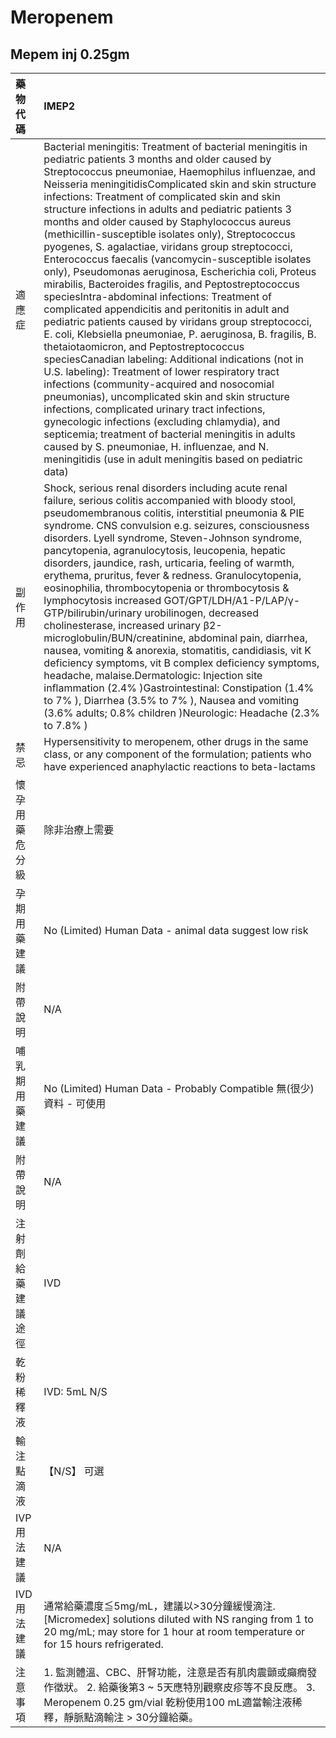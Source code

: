 # Meropenem

## Mepem inj 0.25gm

| 藥物代碼 | IMEP2 |
| :--- | :--- |
| 適應症 | Bacterial meningitis: Treatment of bacterial meningitis in pediatric patients 3 months and older caused by Streptococcus pneumoniae, Haemophilus influenzae, and Neisseria meningitidisComplicated skin and skin structure infections: Treatment of complicated skin and skin structure infections in adults and pediatric patients 3 months and older caused by Staphylococcus aureus \(methicillin-susceptible isolates only\), Streptococcus pyogenes, S. agalactiae, viridans group streptococci, Enterococcus faecalis \(vancomycin-susceptible isolates only\), Pseudomonas aeruginosa, Escherichia coli, Proteus mirabilis, Bacteroides fragilis, and Peptostreptococcus speciesIntra-abdominal infections: Treatment of complicated appendicitis and peritonitis in adult and pediatric patients caused by viridans group streptococci, E. coli, Klebsiella pneumoniae, P. aeruginosa, B. fragilis, B. thetaiotaomicron, and Peptostreptococcus speciesCanadian labeling: Additional indications \(not in U.S. labeling\): Treatment of lower respiratory tract infections \(community-acquired and nosocomial pneumonias\), uncomplicated skin and skin structure infections, complicated urinary tract infections, gynecologic infections \(excluding chlamydia\), and septicemia; treatment of bacterial meningitis in adults caused by S. pneumoniae, H. influenzae, and N. meningitidis \(use in adult meningitis based on pediatric data\) |
| 副作用 | Shock, serious renal disorders including acute renal failure, serious colitis accompanied with bloody stool, pseudomembranous colitis, interstitial pneumonia & PIE syndrome. CNS convulsion e.g. seizures, consciousness disorders. Lyell syndrome, Steven-Johnson syndrome, pancytopenia, agranulocytosis, leucopenia, hepatic disorders, jaundice, rash, urticaria, feeling of warmth, erythema, pruritus, fever & redness. Granulocytopenia, eosinophilia, thrombocytopenia or thrombocytosis & lymphocytosis increased GOT/GPT/LDH/A1-P/LAP/γ-GTP/bilirubin/urinary urobilinogen, decreased cholinesterase, increased urinary β2-microglobulin/BUN/creatinine, abdominal pain, diarrhea, nausea, vomiting & anorexia, stomatitis, candidiasis, vit K deficiency symptoms, vit B complex deficiency symptoms, headache, malaise.Dermatologic: Injection site inflammation \(2.4% \)Gastrointestinal: Constipation \(1.4% to 7% \), Diarrhea \(3.5% to 7% \), Nausea and vomiting \(3.6% adults; 0.8% children \)Neurologic: Headache \(2.3% to 7.8% \) |
| 禁忌 | Hypersensitivity to meropenem, other drugs in the same class, or any component of the formulation; patients who have experienced anaphylactic reactions to beta-lactams |
| 懷孕用藥危分級 | 除非治療上需要 |
| 孕期用藥建議 | No \(Limited\) Human Data - animal data suggest low risk |
| 附帶說明 | N/A |
| 哺乳期用藥建議 | No \(Limited\) Human Data - Probably Compatible 無\(很少\)資料 - 可使用 |
| 附帶說明 | N/A |
| 注射劑給藥建議途徑 | IVD |
| 乾粉稀釋液 | IVD: 5mL N/S |
| 輸注點滴液 | 【N/S】 可選 |
| IVP 用法建議 | N/A |
| IVD 用法建議 | 通常給藥濃度≦5mg/mL，建議以&gt;30分鐘緩慢滴注. \[Micromedex\] solutions diluted with NS ranging from 1 to 20 mg/mL; may store for 1 hour at room temperature or for 15 hours refrigerated. |
| 注意事項 | 1. 監測體溫、CBC、肝腎功能，注意是否有肌肉震顫或癲癇發作徵狀。 2. 給藥後第3 ~ 5天應特別觀察皮疹等不良反應。 3. Meropenem 0.25 gm/vial 乾粉使用100 mL適當輸注液稀釋，靜脈點滴輸注 &gt; 30分鐘給藥。 |

